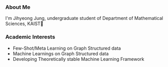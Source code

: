 ### About Me
I'm Jihyeong Jung, undergraduate student of Department of Mathematical Sciences, KAIST👋

### Academic Interests
* Few-Shot/Meta Learning on Graph Structured data
* Machine Learnings on Graph Structured data
* Developing Theoretically stable Machine Learning Framework

<!--
**JhngJng/JhngJng** is a ✨ _special_ ✨ repository because its `README.md` (this file) appears on your GitHub profile.

Here are some ideas to get you started:

- 🔭 I’m currently working on ...
- 🌱 I’m currently learning ...
- 👯 I’m looking to collaborate on ...
- 🤔 I’m looking for help with ...
- 💬 Ask me about ...
- 📫 How to reach me: ...
- 😄 Pronouns: ...
- ⚡ Fun fact: ...
-->
